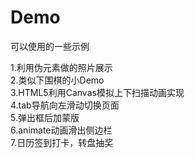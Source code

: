 # Demo
可以使用的一些示例

1.利用伪元素做的照片展示     </br>
2.类似下围棋的小Demo     </br>
3.HTML5利用Canvas模拟上下扫描动画实现     </br>
4.tab导航向左滑动切换页面     </br>
5.弹出框后加蒙版    </br>
6.animate动画滑出侧边栏     </br>
7.日历签到打卡，转盘抽奖    </br>
